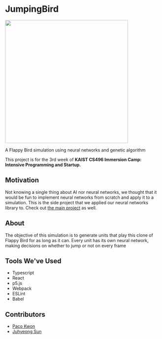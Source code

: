# JumpingBird

<img src="https://i.imgur.com/RjdnRKg.png" width="400">

A Flappy Bird simulation using neural networks and genetic algorithm

This project is for the 3rd week of **KAIST CS496 Immersion Camp: Intensive Programming and Startup.**

## Motivation
Not knowing a single thing about AI nor neural networks, we thought that it would be fun to implement neural networks from scratch and apply it to a simulation. This is the side project that we applied our neural networks library to. Check out [the main project](https://github.com/JumpingCar/JumpingCar) as well.

## About
The objective of this simulation is to generate units that play this clone of Flappy Bird for as long as it can. Every unit has its own neural network, making decisions on whether to jump or not on every frame

## Tools We've Used
* Typescript
* React
* p5.js
* Webpack
* ESLint
* Babel

## Contributors
* [Paco Kwon](https://github.com/pacokwon)
* [Juhyeong Sun](https://github.com/Sunjuhyeong)